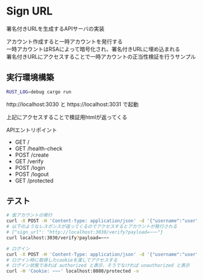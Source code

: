 Sign URL
=====


署名付きURLを生成するAPIサーバの実装

アカウント作成すると一時アカウントを発行する  
一時アカウントはRSAによって暗号化され、署名付きURLに埋め込まれる  
署名付きURLにアクセスすることで一時アカウントの正当性検証を行うサンプル  


実行環境構築
-----
```sh
RUST_LOG=debug cargo run
```

http://localhost:3030 と https://localhost:3031 で起動

上記にアクセスすることで検証用htmlが返ってくる


APIエントリポイント
- GET /
- GET /health-check
- POST /create
- GET /verify
- POST /login
- POST /logout
- GET /protected

テスト
-----

```sh
# 仮アカウントの発行
curl -X POST -H 'Content-type: application/json' -d '{"username":"user","password":"user"}' localhost:3030/create?expires=60000
# 以下のようなレスポンスが返ってくるのでアクセスするとアカウントが発行される
# {"sign_url": "http://localhost:3030/verify?payload=~~~"}
curl localhost:3030/verify?payload=~~~

# ログイン
curl -X POST -H 'Content-Type: application/json' -d '{"username":"user","password":"user"}' localhost:3030/login -v
# ログイン時に取得したcookieを渡してアクセスする
# ログイン状態であれば authorized と表示、そうでなければ unauthorized と表示
curl -H 'Cookie: ~~~' localhost:8080/protected -v
```

